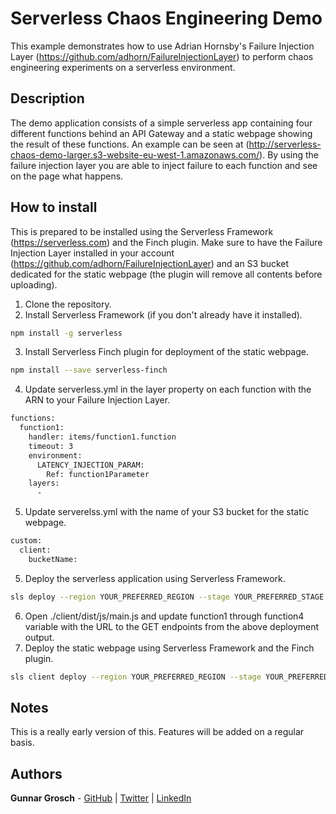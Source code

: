 # Serverless Chaos Engineering Demo

This example demonstrates how to use Adrian Hornsby's Failure Injection Layer (https://github.com/adhorn/FailureInjectionLayer) to perform chaos engineering experiments on a serverless environment.

## Description

The demo application consists of a simple serverless app containing four different functions behind an API Gateway and a static webpage showing the result of these functions. An example can be seen at (http://serverless-chaos-demo-larger.s3-website-eu-west-1.amazonaws.com/). By using the failure injection layer you are able to inject failure to each function and see on the page what happens.

## How to install

This is prepared to be installed using the Serverless Framework (https://serverless.com) and the Finch plugin. Make sure to have the Failure Injection Layer installed in your account (https://github.com/adhorn/FailureInjectionLayer) and an S3 bucket dedicated for the static webpage (the plugin will remove all contents before uploading).

1. Clone the repository.
2. Install Serverless Framework (if you don't already have it installed).
```bash
npm install -g serverless
```
3. Install Serverless Finch plugin for deployment of the static webpage.
```bash
npm install --save serverless-finch
```
4. Update serverless.yml in the layer property on each function with the ARN to your Failure Injection Layer.
```bash
functions:
  function1:
    handler: items/function1.function
    timeout: 3
    environment:
      LATENCY_INJECTION_PARAM:
        Ref: function1Parameter
    layers:
      - 
```
5. Update serverelss.yml with the name of your S3 bucket for the static webpage.
```bash
custom:
  client:
    bucketName: 
```
5. Deploy the serverless application using Serverless Framework.
```bash
sls deploy --region YOUR_PREFERRED_REGION --stage YOUR_PREFERRED_STAGE
```
6. Open ./client/dist/js/main.js and update function1 through function4 variable with the URL to the GET endpoints from the above deployment output.
7. Deploy the static webpage using Serverless Framework and the Finch plugin.
```bash
sls client deploy --region YOUR_PREFERRED_REGION --stage YOUR_PREFERRED_STAGE
```

## Notes

This is a really early version of this. Features will be added on a regular basis.

## Authors

**Gunnar Grosch** - [GitHub](https://github.com/gunnargrosch) | [Twitter](https://twitter.com/gunnargrosch) | [LinkedIn](https://www.linkedin.com/in/gunnargrosch/)

